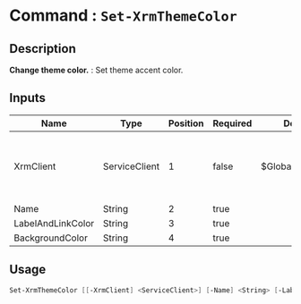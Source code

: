 # Command : `Set-XrmThemeColor` 

## Description

**Change theme color.** : Set theme accent color.

## Inputs

Name|Type|Position|Required|Default|Description
----|----|--------|--------|-------|-----------
XrmClient|ServiceClient|1|false|$Global:XrmClient|Xrm connector initialized to target instance. Use latest one by default. (CrmServiceClient)
Name|String|2|true||
LabelAndLinkColor|String|3|true||
BackgroundColor|String|4|true||


## Usage

```Powershell 
Set-XrmThemeColor [[-XrmClient] <ServiceClient>] [-Name] <String> [-LabelAndLinkColor] <String> [-BackgroundColor] <String> [<CommonParameters>]
``` 


